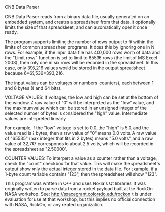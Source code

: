 CNB Data Parser

CNB Data Parser reads from a binary data file, usually generated on an embedded system, and creates a spreadsheet from that data. It optionally limits the size of that spreadsheet, and can automatically open it once ready.

The program supports limiting the number of rows output to fit within the limits of common spreadsheet programs. It does this by ignoring one in N rows. For example, if the input data file has 400,000 rows worth of data and the "Limit rows" function is set to limit to 65536 rows (the limit of MS Excel 2003), then only one in six rows will be recorded in the spreadsheet. In this case, only 393,216 values would be stored in the output spreadsheet because 6\*65,536=393,216.

The input values can be voltages or numbers (counters),  each between 1 and 8 bytes (8 and 64 bits).

VOLTAGE VALUES:
If voltages, the low and high can be set at the bottom of the window.
A raw value of "0" will be interpreted as the "low" value, and the maximum value which can be stored in an unsigned integer of the selected number of bytes is considered the "high" value. Intermediate values are interpreted linearly.

For example, if the "low" voltage is set to 0.0, the "high" is 5.0, and the value read is 2 bytes, then a raw value of "0" means 0.0 volts. A raw value of "65535" (max integer that fits in 2 bytes) means "5.0 volts", and a raw value of 32,767 corresponds to about 2.5 volts, which will be recorded in the spreadsheet as "2.50000".

COUNTER VALUES:
To interpret a value as a counter rather than a voltage, check the "count" checkbox for that value. This will make the spreadsheet's output show only the actual integer stored in the data file. For example, if a 1-byte count variable contains "123", then the spreadsheet will show "123".

This program was written in C++ and uses Nokia's Qt libraries. It was originally written to parse data from a rocket payload built at the RockOn NASA workshop. See:
http://spacegrant.colorado.edu/rockon
It is under evaluation for use at that workshop, but this implies no official connection with NASA, RockOn, or any related organization.